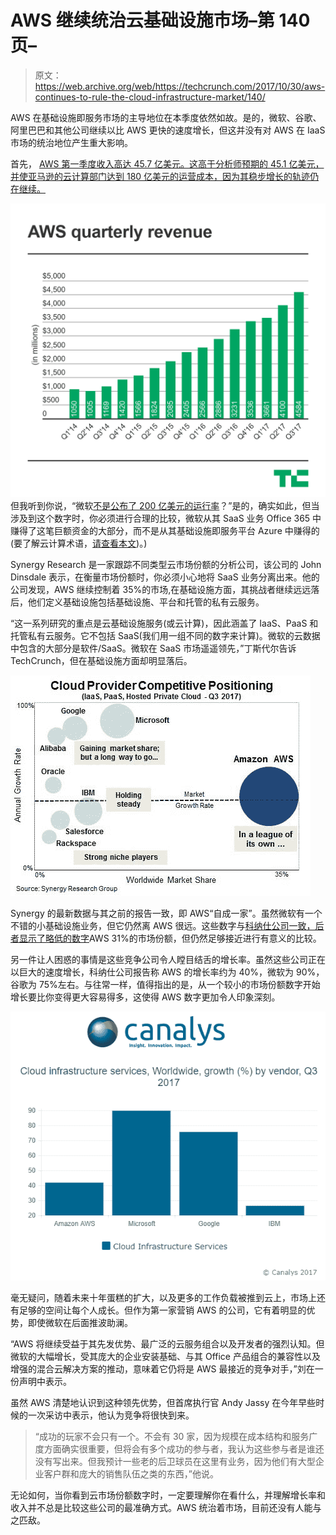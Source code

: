 # AWS 继续统治云基础设施市场–第 140 页–

> 原文：<https://web.archive.org/web/https://techcrunch.com/2017/10/30/aws-continues-to-rule-the-cloud-infrastructure-market/140/>

AWS 在基础设施即服务市场的主导地位在本季度依然如故。是的，微软、谷歌、阿里巴巴和其他公司继续以比 AWS 更快的速度增长，但这并没有对 AWS 在 IaaS 市场的统治地位产生重大影响。

首先， [AWS 第一季度收入高达 45.7 亿美元。这高于分析师预期的 45.1 亿美元，并使亚马逊的云计算部门达到 180 亿美元的运营成本，因为其稳步增长的轨迹仍在继续。](https://web.archive.org/web/20190810170515/https://beta.techcrunch.com/2017/10/26/amazons-financials-impress-with-a-better-than-expected-quarter/)

![](img/ac787d13345597b4e1fad20986d5916a.png)
但我听到你说，“微软[不是公布了 200 亿美元的运行率](https://web.archive.org/web/20190810170515/https://beta.techcrunch.com/2017/10/26/microsoft-easily-beats-the-street-as-its-cloud-run-rate-passes-20b-a-year-early/)？”是的，确实如此，但当涉及到这个数字时，你必须进行合理的比较，微软从其 SaaS 业务 Office 365 中赚得了这笔巨额资金的大部分，而不是从其基础设施即服务平台 Azure 中赚得的(要了解云计算术语，[请查看本文](https://web.archive.org/web/20190810170515/https://beta.techcrunch.com/2017/02/19/wtf-is-cloud-computing/))。)

Synergy Research 是一家跟踪不同类型云市场份额的分析公司，该公司的 John Dinsdale 表示，在衡量市场份额时，你必须小心地将 SaaS 业务分离出来。他的公司发现，AWS 继续控制着 35%的市场,在基础设施方面，其挑战者继续远远落后，他们定义基础设施包括基础设施、平台和托管的私有云服务。

“这一系列研究的重点是云基础设施服务(或云计算)，因此涵盖了 IaaS、PaaS 和托管私有云服务。它不包括 SaaS(我们用一组不同的数字来计算)。微软的云数据中包含的大部分是软件/SaaS。微软在 SaaS 市场遥遥领先，”丁斯代尔告诉 TechCrunch，但在基础设施方面却明显落后。

![](img/040a90548e81ae6a9e632026b8a80849.png)

Synergy 的最新数据与其之前的报告一致，即 AWS“自成一家”。虽然微软有一个不错的小基础设施业务，但它仍然离 AWS 很远。这些数字与[科纳仕公司一致，后者显示了略低的数字](https://web.archive.org/web/20190810170515/https://www.canalys.com/newsroom/media-alert-leading-cloud-service-providers-accelerate-q3-2017-fueling-43-growth)AWS 31%的市场份额，但仍然足够接近进行有意义的比较。

另一件让人困惑的事情是这些竞争公司令人瞠目结舌的增长率。虽然这些公司正在以巨大的速度增长，科纳仕公司报告称 AWS 的增长率约为 40%，微软为 90%，谷歌为 75%左右。与往常一样，值得指出的是，从一个较小的市场份额数字开始增长要比你变得更大容易得多，这使得 AWS 数字更加令人印象深刻。

![](img/79ff54bd9a78f06960b683d542f0f607.png)

毫无疑问，随着未来十年蛋糕的扩大，以及更多的工作负载被推到云上，市场上还有足够的空间让每个人成长。但作为第一家营销 AWS 的公司，它有着明显的优势，即使微软在后面推波助澜。

“AWS 将继续受益于其先发优势、最广泛的云服务组合以及开发者的强烈认知。但微软的大幅增长，受其庞大的企业安装基础、与其 Office 产品组合的兼容性以及增强的混合云解决方案的推动，意味着它仍将是 AWS 最接近的竞争对手，”刘在一份声明中表示。

虽然 AWS 清楚地认识到这种领先优势，但首席执行官 Andy Jassy 在今年早些时候的一次采访中表示，他认为竞争将很快到来。

> “成功的玩家不会只有一个。不会有 30 家，因为规模在成本结构和服务广度方面确实很重要，但将会有多个成功的参与者，我认为这些参与者是谁还没有写出来。但我预计一些老的后卫球员在这里有业务，因为他们有大型企业客户群和庞大的销售队伍之类的东西，”他说。

无论如何，当你看到云市场份额数字时，一定要理解你在看什么，并理解增长率和收入并不总是比较这些公司的最准确方式。AWS 统治着市场，目前还没有人能与之匹敌。